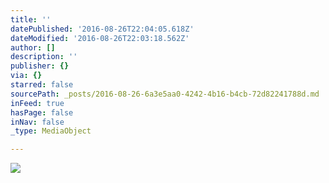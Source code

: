 ```yaml
---
title: ''
datePublished: '2016-08-26T22:04:05.618Z'
dateModified: '2016-08-26T22:03:18.562Z'
author: []
description: ''
publisher: {}
via: {}
starred: false
sourcePath: _posts/2016-08-26-6a3e5aa0-4242-4b16-b4cb-72d82241788d.md
inFeed: true
hasPage: false
inNav: false
_type: MediaObject

---
```

![](https://the-grid-user-content.s3-us-west-2.amazonaws.com/5c6d1ff4-b204-4385-a2ab-cf30e71faa4c.jpg)